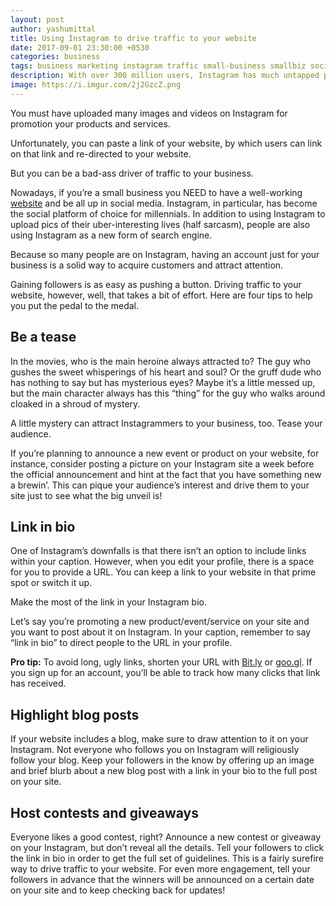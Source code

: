 ```yaml
---
layout: post
author: yashumittal
title: Using Instagram to drive traffic to your website
date: 2017-09-01 23:30:00 +0530
categories: business
tags: business marketing instagram traffic small-business smallbiz social
description: With over 300 million users, Instagram has much untapped potential. Learn four ways to use Instagram to drive traffic to your small business website.
image: https://i.imgur.com/2j2GzcZ.png
---
```


You must have uploaded many images and videos on Instagram for promotion your products and services.

Unfortunately, you can paste a link of your website, by which users can link on that link and re-directed to your website.

But you can be a bad-ass driver of traffic to your business.

Nowadays, if you’re a small business you NEED to have a well-working [website](/7-reasons-your-small-business-needs-a-website) and be all up in social media. Instagram, in particular, has become the social platform of choice for millennials. In addition to using Instagram to upload pics of their uber-interesting lives (half sarcasm), people are also using Instagram as a new form of search engine.

<div class="callout">
Because so many people are on Instagram, having an account just for your business is a solid way to acquire customers and attract attention.
</div>

Gaining followers is as easy as pushing a button. Driving traffic to your website, however, well, that takes a bit of effort. Here are four tips to help you put the pedal to the medal.

## Be a tease

In the movies, who is the main heroine always attracted to? The guy who gushes the sweet whisperings of his heart and soul? Or the gruff dude who has nothing to say but has mysterious eyes? Maybe it’s a little messed up, but the main character always has this “thing” for the guy who walks around cloaked in a shroud of mystery.

A little mystery can attract Instagrammers to your business, too. Tease your audience.

If you’re planning to announce a new event or product on your website, for instance, consider posting a picture on your Instagram site a week before the official announcement and hint at the fact that you have something new a brewin’. This can pique your audience’s interest and drive them to your site just to see what the big unveil is!

## Link in bio

One of Instagram’s downfalls is that there isn’t an option to include links within your caption. However, when you edit your profile, there is a space for you to provide a URL. You can keep a link to your website in that prime spot or switch it up.

<div class="callout">
Make the most of the link in your Instagram bio.
</div>

Let’s say you’re promoting a new product/event/service on your site and you want to post about it on Instagram. In your caption, remember to say “link in bio” to direct people to the URL in your profile.

**Pro tip:** To avoid long, ugly links, shorten your URL with [Bit.ly](//bitly.com/shorten/) or [goo.gl](//goo.gl). If you sign up for an account, you’ll be able to track how many clicks that link has received.

## Highlight blog posts

If your website includes a blog, make sure to draw attention to it on your Instagram. Not everyone who follows you on Instagram will religiously follow your blog. Keep your followers in the know by offering up an image and brief blurb about a new blog post with a link in your bio to the full post on your site.

## Host contests and giveaways

Everyone likes a good contest, right? Announce a new contest or giveaway on your Instagram, but don’t reveal all the details. Tell your followers to click the link in bio in order to get the full set of guidelines. This is a fairly surefire way to drive traffic to your website. For even more engagement, tell your followers in advance that the winners will be announced on a certain date on your site and to keep checking back for updates!
